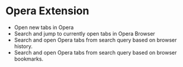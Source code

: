 # Opera Extension

- Open new tabs in Opera
- Search and jump to currently open tabs in Opera Browser
- Search and open Opera tabs from search query based on browser history.
- Search and open Opera tabs from search query based on browser bookmarks.
